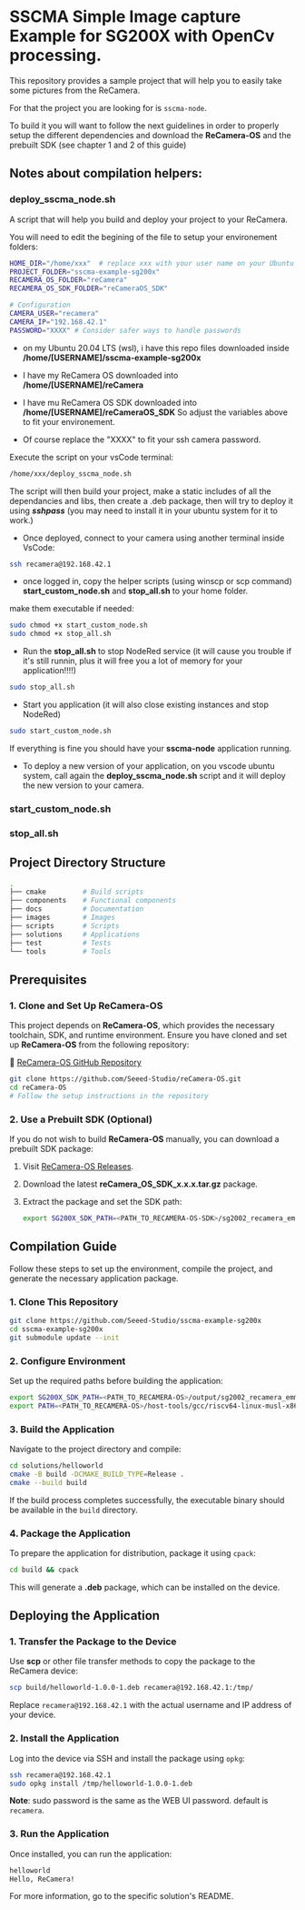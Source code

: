 # SSCMA Simple Image capture Example for SG200X with OpenCv processing.

This repository provides a sample project that will help you to easily take some pictures from the ReCamera.

For that the project you are looking for is `sscma-node`.

To build it you will want to follow the next guidelines in order to properly setup the different dependencies and download the **ReCamera-OS** and the prebuilt SDK (see chapter 1 and 2 of this guide)


## Notes about compilation helpers:
### deploy_sscma_node.sh
A script that will help you build and deploy your project to your ReCamera.

You will need to edit the begining of the file to setup your environement folders:

```bash 
HOME_DIR="/home/xxx"  # replace xxx with your user name on your Ubuntu 20.04
PROJECT_FOLDER="sscma-example-sg200x"
RECAMERA_OS_FOLDER="reCamera"
RECAMERA_OS_SDK_FOLDER="reCameraOS_SDK"

# Configuration
CAMERA_USER="recamera"
CAMERA_IP="192.168.42.1"
PASSWORD="XXXX" # Consider safer ways to handle passwords
```

- on my Ubuntu 20.04 LTS (wsl), i have this repo files downloaded inside **/home/[USERNAME]/sscma-example-sg200x**
- I have my ReCamera OS downloaded into **/home/[USERNAME]/reCamera**
- I have mu ReCamera OS SDK downloaded into **/home/[USERNAME]/reCameraOS_SDK**
So adjust the variables above to fit your environement.

- Of course replace the "XXXX" to fit your ssh camera password.

Execute the script on your vsCode terminal:
```bash
/home/xxx/deploy_sscma_node.sh
```

The script will then build your project, make a static includes of all the dependancies and libs, then create a .deb package, then will try to deploy it using ***sshpass*** (you may need to install it in your ubuntu system for it to work.)

* Once deployed, connect to your camera using another terminal inside VsCode:
```bash
ssh recamera@192.168.42.1
```

* once logged in, copy the helper scripts (using winscp or scp command) **start_custom_node.sh** and **stop_all.sh** to your home folder.

make them executable if needed:
```bash
sudo chmod +x start_custom_node.sh
sudo chmod +x stop_all.sh
```

* Run the **stop_all.sh** to stop NodeRed service (it will cause you trouble if it's still runnin, plus it will free you a lot of memory for your application!!!!)
```bash
sudo stop_all.sh
```

* Start you application (it will also close existing instances and stop NodeRed)
```bash
sudo start_custom_node.sh
```

If everything is fine you should have your **sscma-node** application running.

* To deploy a new version of your application, on you vscode ubuntu system, call again the **deploy_sscma_node.sh** script and it will deploy the new version to your camera.

### start_custom_node.sh

### stop_all.sh


## Project Directory Structure  

```bash
.
├── cmake         # Build scripts
├── components    # Functional components
├── docs          # Documentation
├── images        # Images
├── scripts       # Scripts
├── solutions     # Applications
├── test          # Tests
└── tools         # Tools
```

## Prerequisites  

### 1. Clone and Set Up **ReCamera-OS**  

This project depends on **ReCamera-OS**, which provides the necessary toolchain, SDK, and runtime environment. Ensure you have cloned and set up **ReCamera-OS** from the following repository:  

🔗 [ReCamera-OS GitHub Repository](https://github.com/Seeed-Studio/reCamera-OS)  

```bash
git clone https://github.com/Seeed-Studio/reCamera-OS.git
cd reCamera-OS
# Follow the setup instructions in the repository
```  

### 2. Use a Prebuilt SDK (Optional)  

If you do not wish to build **ReCamera-OS** manually, you can download a prebuilt SDK package:  

1. Visit [ReCamera-OS Releases](https://github.com/Seeed-Studio/reCamera-OS/releases).  
2. Download the latest **reCamera_OS_SDK_x.x.x.tar.gz** package.  
3. Extract the package and set the SDK path:  

   ```bash
   export SG200X_SDK_PATH=<PATH_TO_RECAMERA-OS-SDK>/sg2002_recamera_emmc/
   ```  

## Compilation Guide  

Follow these steps to set up the environment, compile the project, and generate the necessary application package.  

### 1. Clone This Repository  

```bash
git clone https://github.com/Seeed-Studio/sscma-example-sg200x
cd sscma-example-sg200x
git submodule update --init
```  

### 2. Configure Environment  

Set up the required paths before building the application:  

```bash
export SG200X_SDK_PATH=<PATH_TO_RECAMERA-OS>/output/sg2002_recamera_emmc/
export PATH=<PATH_TO_RECAMERA-OS>/host-tools/gcc/riscv64-linux-musl-x86_64/bin:$PATH
```  

### 3. Build the Application  

Navigate to the project directory and compile:  

```bash
cd solutions/helloworld
cmake -B build -DCMAKE_BUILD_TYPE=Release .
cmake --build build
```  

If the build process completes successfully, the executable binary should be available in the `build` directory.  

### 4. Package the Application  

To prepare the application for distribution, package it using `cpack`:  

```bash
cd build && cpack
```  

This will generate a **.deb** package, which can be installed on the device.  

## Deploying the Application  

### 1. Transfer the Package to the Device  

Use **scp** or other file transfer methods to copy the package to the ReCamera device:  

```bash
scp build/helloworld-1.0.0-1.deb recamera@192.168.42.1:/tmp/
```  

Replace `recamera@192.168.42.1` with the actual username and IP address of your device.  

### 2. Install the Application  

Log into the device via SSH and install the package using `opkg`:  

```bash
ssh recamera@192.168.42.1
sudo opkg install /tmp/helloworld-1.0.0-1.deb
```  

**Note**: sudo password is the same as the WEB UI password. default is `recamera`.

### 3. Run the Application  

Once installed, you can run the application:  

```bash
helloworld
Hello, ReCamera!
```  

For more information, go to the specific solution's README.